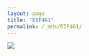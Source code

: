 ```yaml
---
layout: page
title: "EIF4G1"
permalink: /_mds/EIF4G1/
---
```


![](../../algns0/N7_5HSAA034595_aln_report.png?raw=true)